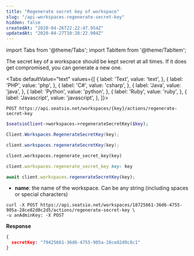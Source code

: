 ```yaml
---
title: "Regenerate secret key of workspace"
slug: "/api-workspaces-regenerate-secret-key"
hidden: false
createdAt: "2020-04-26T22:22:47.954Z"
updatedAt: "2020-04-27T10:28:22.904Z"
---
```


import Tabs from '@theme/Tabs';
import TabItem from '@theme/TabItem';

The secret key of a workspace should be kept secret at all times. If it does get compromised, you can generate a new one.



<Tabs 
  defaultValue="text"
  values={[
{ label: 'Text', value: 'text', },
{ label: 'PHP', value: 'php', },
{ label: 'C#', value: 'csharp', },
{ label: 'Java', value: 'java', },
{ label: 'Python', value: 'python', },
{ label: 'Ruby', value: 'ruby', },
{ label: 'Javascript', value: 'javascript', },
]}>
<TabItem value='text'>

```text
POST https://api.seatsio.net/workspaces/{key}/actions/regenerate-secret-key
```

</TabItem>
<TabItem value='php'>

```php
$seatsioClient->workspaces->regenerateSecretKey($key);
```

</TabItem>
<TabItem value='csharp'>

```csharp
Client.Workspaces.RegenerateSecretKey(key);

```

</TabItem>
<TabItem value='java'>

```java
client.workspaces.regenerateSecretKey(key);
```

</TabItem>
<TabItem value='python'>

```python
client.workspaces.regenerate_secret_key(key)
```

</TabItem>
<TabItem value='ruby'>

```ruby
client.workspaces.regenerate_secret_key key: key
```

</TabItem>
<TabItem value='javascript'>

```javascript
await client.workspaces.regenerateSecretKey(key);

```

</TabItem>
</Tabs>



* **name**: the name of the workspace. Can be any string (including spaces or special characters)

```curl
curl -X POST https://api.seatsio.net/workspaces/18725661-36d6-4755-905a-28ce82d0c2d5/actions/regenerate-secret-key \
-u anAdminKey: -X POST
```

**Response**

```json
{
  secretKey: "79425661-36d6-4755-905a-28ce82d0c8c1"
}
```

